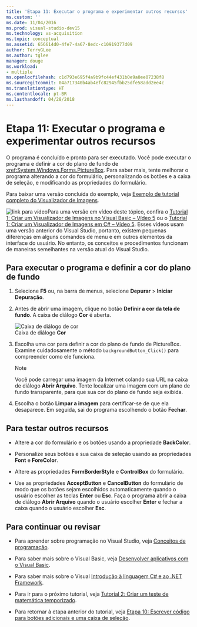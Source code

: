 ```yaml
---
title: 'Etapa 11: Executar o programa e experimentar outros recursos'
ms.custom: ''
ms.date: 11/04/2016
ms.prod: visual-studio-dev15
ms.technology: vs-acquisition
ms.topic: conceptual
ms.assetid: 656614d0-4fe7-4a67-8edc-c10919377d09
author: TerryGLee
ms.author: tglee
manager: douge
ms.workload:
- multiple
ms.openlocfilehash: c1d793e695f4a9b9fc44ef431b0e9a0ee07238f8
ms.sourcegitcommit: 04a717340b4ab4efc82945fbb25dfe58add2ee4c
ms.translationtype: HT
ms.contentlocale: pt-BR
ms.lasthandoff: 04/28/2018
---
```

# <a name="step-11-run-your-program-and-try-other-features"></a>Etapa 11: Executar o programa e experimentar outros recursos
O programa é concluído e pronto para ser executado. Você pode executar o programa e definir a cor do plano de fundo de <xref:System.Windows.Forms.PictureBox>. Para saber mais, tente melhorar o programa alterando a cor do formulário, personalizando os botões e a caixa de seleção, e modificando as propriedades do formulário.  
  
 Para baixar uma versão concluída do exemplo, veja [Exemplo de tutorial completo do Visualizador de Imagens](http://code.msdn.microsoft.com/Complete-Picture-Viewer-7d91d3a8).  
  
 ![link para vídeo](../data-tools/media/playvideo.gif "PlayVideo")Para uma versão em vídeo deste tópico, confira o [Tutorial 1: Criar um Visualizador de Imagens no Visual Basic – Vídeo 5](http://go.microsoft.com/fwlink/?LinkId=205216) ou o [Tutorial 1: Criar um Visualizador de Imagens em C# – Vídeo 5](http://go.microsoft.com/fwlink/?LinkId=205206). Esses vídeos usam uma versão anterior do Visual Studio, portanto, existem pequenas diferenças em alguns comandos de menu e em outros elementos da interface do usuário. No entanto, os conceitos e procedimentos funcionam de maneiras semelhantes na versão atual do Visual Studio.  
  
## <a name="to-run-your-program-and-set-the-background-color"></a>Para executar o programa e definir a cor do plano de fundo  
  
1.  Selecione **F5** ou, na barra de menus, selecione **Depurar** > **Iniciar Depuração**.  
  
2.  Antes de abrir uma imagem, clique no botão **Definir a cor da tela de fundo**. A caixa de diálogo **Cor** é aberta.  

     ![Caixa de diálogo de cor](../ide/media/express_colordialog.png "Express_ColorDialog")  
Caixa de diálogo **Cor** 
  
3.  Escolha uma cor para definir a cor do plano de fundo de PictureBox. Examine cuidadosamente o método `backgroundButton_Click()` para compreender como ele funciona.  

    > [!NOTE]
    >  Você pode carregar uma imagem da Internet colando sua URL na caixa de diálogo **Abrir Arquivo**. Tente localizar uma imagem com um plano de fundo transparente, para que sua cor do plano de fundo seja exibida.  

4.  Escolha o botão **Limpar a imagem** para certificar-se de que ela desaparece. Em seguida, sai do programa escolhendo o botão **Fechar**.  

## <a name="to-try-other-features"></a>Para testar outros recursos  

-   Altere a cor do formulário e os botões usando a propriedade **BackColor**.  

-   Personalize seus botões e sua caixa de seleção usando as propriedades **Font** e **ForeColor**.  

-   Altere as propriedades **FormBorderStyle** e **ControlBox** do formulário.  
  
-   Use as propriedades **AcceptButton** e **CancelButton** do formulário de modo que os botões sejam escolhidos automaticamente quando o usuário escolher as teclas **Enter** ou **Esc**. Faça o programa abrir a caixa de diálogo **Abrir Arquivo** quando o usuário escolher **Enter** e fechar a caixa quando o usuário escolher **Esc**.  
  
## <a name="to-continue-or-review"></a>Para continuar ou revisar  
  
-   Para aprender sobre programação no Visual Studio, veja [Conceitos de programação](http://msdn.microsoft.com/Library/65c12cca-af4f-4017-886e-2dbc00a189d6).  
  
-   Para saber mais sobre o Visual Basic, veja [Desenvolver aplicativos com o Visual Basic](/dotnet/visual-basic/developing-apps/index).  
  
-   Para saber mais sobre o Visual [Introdução à linguagem C# e ao .NET Framework](/dotnet/csharp/getting-started/introduction-to-the-csharp-language-and-the-net-framework).  
  
-   Para ir para o próximo tutorial, veja [Tutorial 2: Criar um teste de matemática temporizado](../ide/tutorial-2-create-a-timed-math-quiz.md).  
  
-   Para retornar à etapa anterior do tutorial, veja [Etapa 10: Escrever código para botões adicionais e uma caixa de seleção](../ide/step-10-write-code-for-additional-buttons-and-a-check-box.md).
